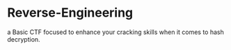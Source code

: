 # Reverse-Engineering
a Basic CTF focused to enhance your cracking skills when it comes to hash decryption.
